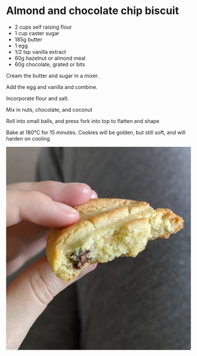 # Almond and chocolate chip biscuit

 * 2 cups self raising flour
 * 1 cup caster sugar
 * 185g butter
 * 1 egg
 * 1/2 tsp vanilla extract
 * 60g hazelnut or almond meal
 * 60g chocolate, grated or bits


Cream the butter and sugar in a mixer. 

Add the egg and vanilla and combine.

Incorporate flour and salt. 

Mix in nuts, chocolate, and coconut

Roll into small balls, and press fork into top to flatten and shape

Bake at 180°C for 15 minutes. Cookies will be golden, but still soft, and will harden on cooling
 
![Almond Biscuit](media/almond_biscuit.jpg)
